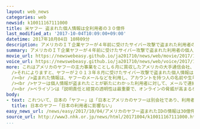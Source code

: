 ```yaml
---
layout: web_news
categories: web
newsid: k10011167111000
title: 米ヤフー 盗まれた個人情報は全利用者の３０億件
last_modified_at: '2017-10-04T10:09:00+09:00'
datetime: 2017年10月04日 10時09分
description: アメリカのＩＴ企業ヤフーが４年前に受けたサイバー攻撃で盗まれた利用者の個人情報は、当初公表していた１０億件を大きく上回り、すべての利用者の３０億件に上ることがわかりました。
summary: アメリカのＩＴ企業ヤフーが４年前に受けたサイバー攻撃で盗まれた利用者の個人情報は、当初公表していた１０億件を大きく上回り、すべての利用者の３０億件に上ることがわかりました。
movie_url: https://newswebeasy.github.io/ja201710/news/web/movie/2017/10/04/k10011167111000.mp4
voice_url: https://newswebeasy.github.io/ja201710/news/web/voice/2017/10/04/k10011167111000.mp3
more: これはアメリカのヤフーの主力事業をことし６月に買収したアメリカの大手通信会社、ベライゾン・コミュニケーションズが３日、発表しました。<br /><br
  />それによりますと、ヤフーが２０１３年８月に受けたサイバー攻撃で盗まれた個人情報は、当時のすべての利用者に当たる３０億件に上り、去年１２月の段階でヤフーが公表していた１０億件の３倍に当たります。アメリカのメディアは「過去最大規模の情報流出」と一斉に伝えています。<br
  /><br />盗まれた情報は、ヤフーのメールなどを利用し、アカウントを持つ人の名前や生年月日、メールアドレスなどで、パスワードのほか、クレジットカードや銀行口座の番号は盗まれていないということです。<br
  /><br />ヤフーは個人情報が盗まれたことが新たにわかった利用者に対して、メールで連絡するとしています。<br /><br />当初公表していた数字を大幅に上回る情報の流出は、ベライゾンによる買収後、新しい情報が寄せられたことなどで判明したということです。<br
  /><br />ベライゾンは「説明責任と経営の透明性は最重要で、オンラインの脅威が高まるなか利用者とネットワークの安全と安心を確保するため、先を見越して対応していく」とコメントしています。
body:
- text: これついて、日本の「ヤフー」は「日本とアメリカのヤフーは別会社であり、利用者の情報を別々のデータベースを使って管理している。このため、日本の利用者の個人情報が盗まれるなどの影響はない」とコメントしています。
  title: 日本のヤフー「日本の利用者に影響ない」
easy_news_url: /news/easy/2017/10/04/アメリカのヤフー盗まれたIDの情報は30億件だった/
source_url: http://www3.nhk.or.jp/news/html/20171004/k10011167111000.html
...
```

